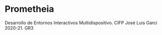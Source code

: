 # Prometheia
Desarrollo de Entornos Interactivos Multidispositivo. CIFP José Luis Garci 2020-21. GR3
